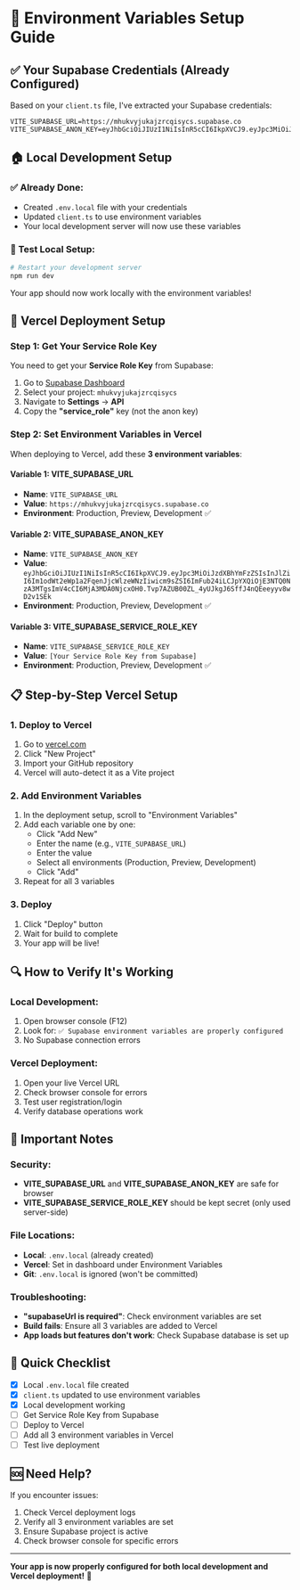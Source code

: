 # 🔧 Environment Variables Setup Guide

## ✅ Your Supabase Credentials (Already Configured)

Based on your `client.ts` file, I've extracted your Supabase credentials:

```env
VITE_SUPABASE_URL=https://mhukvyjukajzrcqisycs.supabase.co
VITE_SUPABASE_ANON_KEY=eyJhbGciOiJIUzI1NiIsInR5cCI6IkpXVCJ9.eyJpc3MiOiJzdXBhYmFzZSIsInJlZiI6Im1odWt2eWp1a2FqenJjcWlzeWNzIiwicm9sZSI6ImFub24iLCJpYXQiOjE3NTQ0NzA3MTgsImV4cCI6MjA3MDA0NjcxOH0.Tvp7AZUB00ZL_4yUJkgJ6SffJ4nQEeeyyv8wD2v1SEk
```

## 🏠 Local Development Setup

### ✅ Already Done:
- Created `.env.local` file with your credentials
- Updated `client.ts` to use environment variables
- Your local development server will now use these variables

### 🧪 Test Local Setup:
```bash
# Restart your development server
npm run dev
```

Your app should now work locally with the environment variables!

## 🚀 Vercel Deployment Setup

### Step 1: Get Your Service Role Key

You need to get your **Service Role Key** from Supabase:

1. Go to [Supabase Dashboard](https://supabase.com/dashboard)
2. Select your project: `mhukvyjukajzrcqisycs`
3. Navigate to **Settings** → **API**
4. Copy the **"service_role"** key (not the anon key)

### Step 2: Set Environment Variables in Vercel

When deploying to Vercel, add these **3 environment variables**:

#### Variable 1: VITE_SUPABASE_URL
- **Name**: `VITE_SUPABASE_URL`
- **Value**: `https://mhukvyjukajzrcqisycs.supabase.co`
- **Environment**: Production, Preview, Development ✅

#### Variable 2: VITE_SUPABASE_ANON_KEY
- **Name**: `VITE_SUPABASE_ANON_KEY`
- **Value**: `eyJhbGciOiJIUzI1NiIsInR5cCI6IkpXVCJ9.eyJpc3MiOiJzdXBhYmFzZSIsInJlZiI6Im1odWt2eWp1a2FqenJjcWlzeWNzIiwicm9sZSI6ImFub24iLCJpYXQiOjE3NTQ0NzA3MTgsImV4cCI6MjA3MDA0NjcxOH0.Tvp7AZUB00ZL_4yUJkgJ6SffJ4nQEeeyyv8wD2v1SEk`
- **Environment**: Production, Preview, Development ✅

#### Variable 3: VITE_SUPABASE_SERVICE_ROLE_KEY
- **Name**: `VITE_SUPABASE_SERVICE_ROLE_KEY`
- **Value**: `[Your Service Role Key from Supabase]`
- **Environment**: Production, Preview, Development ✅

## 📋 Step-by-Step Vercel Setup

### 1. Deploy to Vercel
1. Go to [vercel.com](https://vercel.com)
2. Click "New Project"
3. Import your GitHub repository
4. Vercel will auto-detect it as a Vite project

### 2. Add Environment Variables
1. In the deployment setup, scroll to "Environment Variables"
2. Add each variable one by one:
   - Click "Add New"
   - Enter the name (e.g., `VITE_SUPABASE_URL`)
   - Enter the value
   - Select all environments (Production, Preview, Development)
   - Click "Add"
3. Repeat for all 3 variables

### 3. Deploy
1. Click "Deploy" button
2. Wait for build to complete
3. Your app will be live!

## 🔍 How to Verify It's Working

### Local Development:
1. Open browser console (F12)
2. Look for: `✅ Supabase environment variables are properly configured`
3. No Supabase connection errors

### Vercel Deployment:
1. Open your live Vercel URL
2. Check browser console for errors
3. Test user registration/login
4. Verify database operations work

## 🚨 Important Notes

### Security:
- **VITE_SUPABASE_URL** and **VITE_SUPABASE_ANON_KEY** are safe for browser
- **VITE_SUPABASE_SERVICE_ROLE_KEY** should be kept secret (only used server-side)

### File Locations:
- **Local**: `.env.local` (already created)
- **Vercel**: Set in dashboard under Environment Variables
- **Git**: `.env.local` is ignored (won't be committed)

### Troubleshooting:
- **"supabaseUrl is required"**: Check environment variables are set
- **Build fails**: Ensure all 3 variables are added to Vercel
- **App loads but features don't work**: Check Supabase database is set up

## 🎯 Quick Checklist

- [x] Local `.env.local` file created
- [x] `client.ts` updated to use environment variables
- [x] Local development working
- [ ] Get Service Role Key from Supabase
- [ ] Deploy to Vercel
- [ ] Add all 3 environment variables in Vercel
- [ ] Test live deployment

## 🆘 Need Help?

If you encounter issues:
1. Check Vercel deployment logs
2. Verify all 3 environment variables are set
3. Ensure Supabase project is active
4. Check browser console for specific errors

---

**Your app is now properly configured for both local development and Vercel deployment!** 🎉
